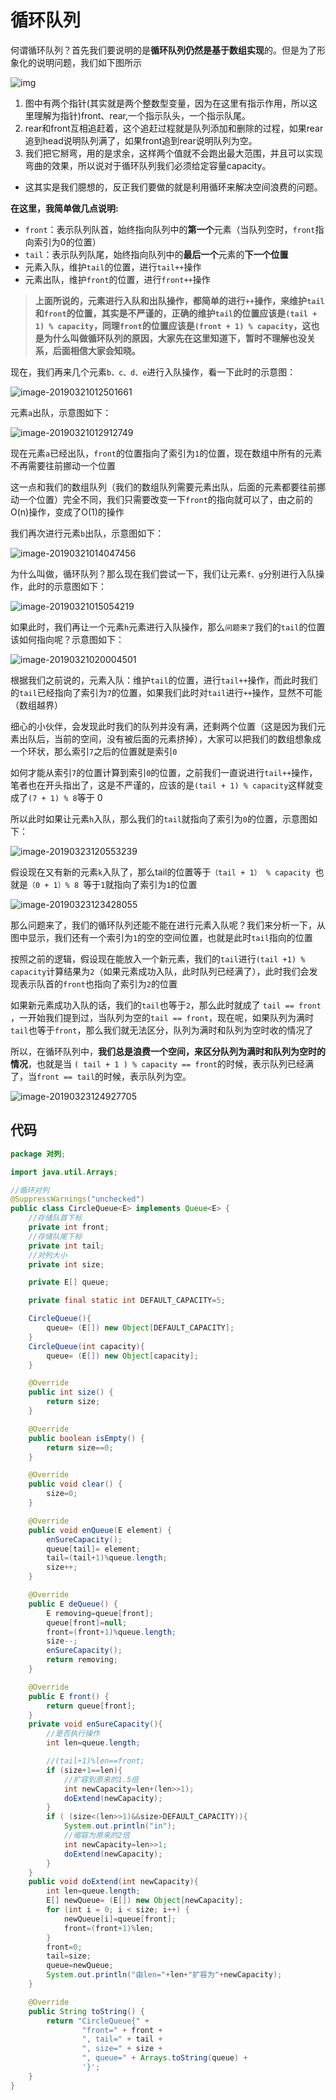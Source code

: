 # 循环队列

何谓循环队列？首先我们要说明的是**循环队列仍然是基于数组实现**的。但是为了形象化的说明问题，我们如下图所示

![img](https://images2015.cnblogs.com/blog/991470/201701/991470-20170104151923222-1186136905.png)

1. 图中有两个指针(其实就是两个整数型变量，因为在这里有指示作用，所以这里理解为指针)front、rear,一个指示队头，一个指示队尾。
2. rear和front互相追赶着，这个追赶过程就是队列添加和删除的过程，如果rear追到head说明队列满了，如果front追到rear说明队列为空。
3. 我们把它掰弯，用的是求余，这样两个值就不会跑出最大范围，并且可以实现弯曲的效果，所以说对于循环队列我们必须给定容量capacity。

- 这其实是我们臆想的，反正我们要做的就是利用循环来解决空间浪费的问题。
  
  

**在这里，我简单做几点说明:**

- `front`：表示队列队首，始终指向队列中的**第一个**元素（当队列空时，`front`指向索引为0的位置）
- `tail`：表示队列队尾，始终指向队列中的**最后一个**元素的**下一个位置**
- 元素入队，维护`tail`的位置，进行`tail++`操作
- 元素出队，维护`front`的位置，进行`front++`操作



>**上面所说的，元素进行入队和出队操作，都简单的进行`++`操作，来维护`tail`和`front`的位置，其实是不严谨的，正确的维护`tail`的位置应该是`(tail + 1) % capacity`，同理`front`的位置应该是`(front + 1) % capacity`，这也是为什么叫做循环队列的原因，大家先在这里知道下，暂时不理解也没关系，后面相信大家会知晓。**



现在，我们再来几个元素`b、c、d、e`进行入队操作，看一下此时的示意图：

![image-20190321012501661](https://segmentfault.com/img/remote/1460000018665652)

元素`a`出队，示意图如下：

![image-20190321012912749](https://segmentfault.com/img/remote/1460000018665653?w=1570&h=744)

现在元素`a`已经出队，`front`的位置指向了索引为`1`的位置，现在数组中所有的元素不再需要往前挪动一个位置

这一点和我们的数组队列（我们的数组队列需要元素出队，后面的元素都要往前挪动一个位置）完全不同，我们只需要改变一下`front`的指向就可以了，由之前的O(n)操作，变成了O(1)的操作



我们再次进行元素`b`出队，示意图如下：

![image-20190321014047456](https://segmentfault.com/img/remote/1460000018665654?w=1606&h=776)

为什么叫做，循环队列？那么现在我们尝试一下，我们让元素`f、g`分别进行入队操作，此时的示意图如下：

![image-20190321015054219](https://segmentfault.com/img/remote/1460000018665655)

如果此时，我们再让一个元素`h`元素进行入队操作，那么`问题来了`我们的`tail`的位置该如何指向呢？示意图如下：

![image-20190321020004501](https://segmentfault.com/img/remote/1460000018665656)

根据我们之前说的，元素入队：维护`tail`的位置，进行`tail++`操作，而此时我们的`tail`已经指向了索引为`7`的位置，如果我们此时对`tail`进行`++`操作，显然不可能（数组越界）



细心的小伙伴，会发现此时我们的队列并没有满，还剩两个位置（这是因为我们元素出队后，当前的空间，没有被后面的元素挤掉），大家可以把我们的数组想象成一个环状，那么索引`7`之后的位置就是索引`0`



如何才能从索引`7`的位置计算到索引`0`的位置，之前我们一直说进行`tail++`操作，笔者也在开头指出了，这是不严谨的，应该的是`(tail + 1) % capacity`这样就变成了`(7 + 1) % 8`等于 0



所以此时如果让元素`h`入队，那么我们的`tail`就指向了索引为`0`的位置，示意图如下：

![image-20190323120553239](https://segmentfault.com/img/remote/1460000018665657)

假设现在又有新的元素`k`入队了，那么tail的位置等于`（tail + 1） % capacity `也就是`（0 + 1）% 8 `等于`1`就指向了索引为`1`的位置

![image-20190323123428055](https://segmentfault.com/img/remote/1460000018665658)



那么问题来了，我们的循环队列还能不能在进行元素入队呢？我们来分析一下，从图中显示，我们还有一个索引为`1`的空的空间位置，也就是此时`tail`指向的位置



按照之前的逻辑，假设现在能放入一个新元素，我们的`tail`进行`(tail +1) % capacity`计算结果为`2`（如果元素成功入队，此时队列已经满了），此时我们会发现表示队首的`front`也指向了索引为`2`的位置



如果新元素成功入队的话，我们的`tail`也等于`2`，那么此时就成了 `tail == front` ，一开始我们提到过，当队列为空的`tail == front`，现在呢，如果队列为满时`tail`也等于`front`，那么我们就无法区分，队列为满时和队列为空时收的情况了



所以，在循环队列中，**我们总是浪费一个空间，来区分队列为满时和队列为空时的情况**，也就是当 `( tail + 1 ) % capacity == front`的时候，表示队列已经满了，当`front == tail`的时候，表示队列为空。

![image-20190323124927705](https://segmentfault.com/img/remote/1460000018665659)

## 代码

```java
package 对列;

import java.util.Arrays;

//循环对列
@SuppressWarnings("unchecked")
public class CircleQueue<E> implements Queue<E> {
    //存储队首下标
    private int front;
    //存储队尾下标
    private int tail;
    //对列大小
    private int size;

    private E[] queue;

    private final static int DEFAULT_CAPACITY=5;

    CircleQueue(){
        queue= (E[]) new Object[DEFAULT_CAPACITY];
    }
    CircleQueue(int capacity){
        queue= (E[]) new Object[capacity];
    }

    @Override
    public int size() {
        return size;
    }

    @Override
    public boolean isEmpty() {
        return size==0;
    }

    @Override
    public void clear() {
        size=0;
    }

    @Override
    public void enQueue(E element) {
        enSureCapacity();
        queue[tail]= element;
        tail=(tail+1)%queue.length;
        size++;
    }

    @Override
    public E deQueue() {
        E removing=queue[front];
        queue[front]=null;
        front=(front+1)%queue.length;
        size--;
        enSureCapacity();
        return removing;
    }

    @Override
    public E front() {
        return queue[front];
    }
    private void enSureCapacity(){
        //是否执行操作
        int len=queue.length;

        //(tail+1)%len==front;
        if (size+1==len){
            //扩容到原来的1.5倍
            int newCapacity=len+(len>>1);
            doExtend(newCapacity);
        }
        if ( (size<(len>>1)&&size>DEFAULT_CAPACITY)){
            System.out.println("in");
            //缩容为原来的2倍
            int newCapacity=len>>1;
            doExtend(newCapacity);
        }
    }
    public void doExtend(int newCapacity){
        int len=queue.length;
        E[] newQueue= (E[]) new Object[newCapacity];
        for (int i = 0; i < size; i++) {
            newQueue[i]=queue[front];
            front=(front+1)%len;
        }
        front=0;
        tail=size;
        queue=newQueue;
        System.out.println("由len="+len+"扩容为"+newCapacity);
    }

    @Override
    public String toString() {
        return "CircleQueue{" +
                "front=" + front +
                ", tail=" + tail +
                ", size=" + size +
                ", queue=" + Arrays.toString(queue) +
                '}';
    }
}
```

